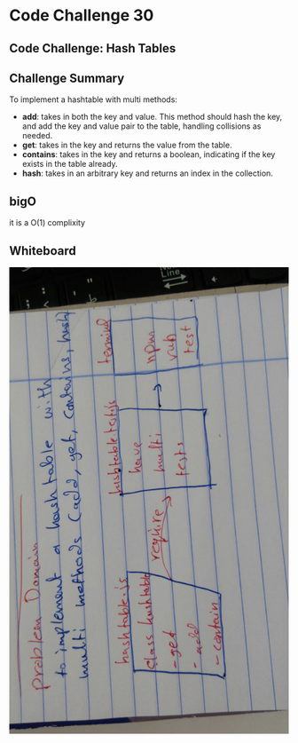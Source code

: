 # Code Challenge 30

## Code Challenge: Hash Tables

## Challenge Summary
To implement a hashtable with multi methods:
* **add**: takes in both the key and value. This method should hash the key, and add the key and value pair to the table, handling collisions as needed.
* **get**: takes in the key and returns the value from the table.
* **contains**: takes in the key and returns a boolean, indicating if the key exists in the table already.
* **hash**: takes in an arbitrary key and returns an index in the collection.

## bigO
it is a O(1) complixity

 ## Whiteboard 
 ![](img/challenge-30.jpg)





